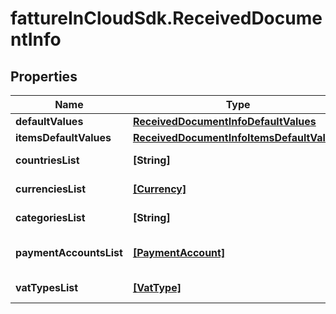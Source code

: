 # fattureInCloudSdk.ReceivedDocumentInfo

## Properties

Name | Type | Description | Notes
------------ | ------------- | ------------- | -------------
**defaultValues** | [**ReceivedDocumentInfoDefaultValues**](ReceivedDocumentInfoDefaultValues.md) |  | [optional] 
**itemsDefaultValues** | [**ReceivedDocumentInfoItemsDefaultValues**](ReceivedDocumentInfoItemsDefaultValues.md) |  | [optional] 
**countriesList** | **[String]** | Countries list | [optional] 
**currenciesList** | [**[Currency]**](Currency.md) | Currencies list | [optional] 
**categoriesList** | **[String]** | Categories list | [optional] 
**paymentAccountsList** | [**[PaymentAccount]**](PaymentAccount.md) | Payments accounts list | [optional] 
**vatTypesList** | [**[VatType]**](VatType.md) | Vat types list | [optional] 


